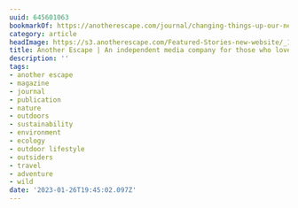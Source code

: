 ```yaml
---
uuid: 645601063
bookmarkOf: https://anotherescape.com/journal/changing-things-up-our-new-chapter
category: article
headImage: https://s3.anotherescape.com/Featured-Stories-new-website/_1200x630_crop_center-center_82_none/CI1A4950-Edit.jpg?mtime=20201119155505&focal=none&tmtime=20230712062131
title: Another Escape | An independent media company for those who love the…
description: ''
tags:
- another escape
- magazine
- journal
- publication
- nature
- outdoors
- sustainability
- environment
- ecology
- outdoor lifestyle
- outsiders
- travel
- adventure
- wild
date: '2023-01-26T19:45:02.097Z'
---
```



